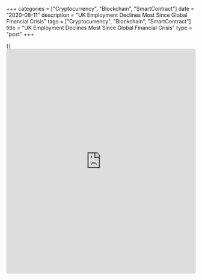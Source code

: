 +++
categories = ["Cryptocurrency", "Blockchain", "SmartContract"]
date = "2020-08-11"
description = "UK Employment Declines Most Since Global Financial Crisis"
tags = ["Cryptocurrency", "Blockchain", "SmartContract"]
title = "UK Employment Declines Most Since Global Financial Crisis"
type = "post"
+++

{{<iframe id="large-banner" src="https://www.bounty.group/#slide=6.0" width="100%" height="600" scrolling="no" style="border: 0px solid rgb(216, 221, 230); border-radius: 3px;">}}

UK employment declined the most since the global financial crisis of
2009 as the [coronavirus][1] pandemic took its toll on the labor market,
data from the Office for National Statistics showed Tuesday.  
  
As the lockdown and social distancing to curb the spread of the Covid-19
weighed on job creation, employment declined by 220,000 from the
previous quarter to 32.92 million in the second quarter.

The employment rate dropped 0.2 percentage points to 76.4 percent in the
June quarter.

In July, about 730,000 fewer people were in paid employment when
compared with March, data showed.

The number of people out of work decreased 10,000 sequentially to 1.34
million in the three months to June. The unemployment rate was largely
unchanged at 3.9 percent, while the rate was forecast to rise to 4.2
percent.

The government's furlough program reduced the number of people looking
for work. But the jobless rate is set to rise with the gradual
withdrawal of the program.

The Bank of England has projected the jobless rate to rise materially,
to around 7.5 percent by the end of the year.

Citing official data, Capital Economics said 9.6 million employees, or
29 percent of the workforce, were on the furlough scheme by August 2.

The firm still expects the unemployment rate to rise from 3.9 percent to
a peak of 7.0 percent in mid-2021.

In the three months to June, total nominal pay fell 1.2 percent on the
year and regular nominal pay dropped 0.2 percent. This was the first
negative pay growth in regular nominal earnings since records began in
2001.

Further, data showed that hours worked continued to fall reaching record
low. In the second quarter, actual weekly hours worked decreased by a
record 191.3 million, or 18.4 percent, to 849.3 million hours. This was
the largest quarterly decrease since estimates began in 1971.

In July, the claimant count increased by seasonally adjusted 94,400 from
the previous month compared to economists' forecast of 10,000.

The claimant count reached 2.7 million in July, an increase of 116.8
percent since March 2020.

For comments and feedback [contact](https://www.playgroundfx.com/contact/): editorial@rtt[news](https://www.letsplayfx.com/blog/forex-news-website/).com

[Business News][2]

   1. www.rtt[news](https://www.letsplayfx.com/blog/forex-news-website/).com/list/coronavirus.aspx
   2. www.rtt[news](https://www.letsplayfx.com/blog/forex-news-website/).com/Content/Business.aspx